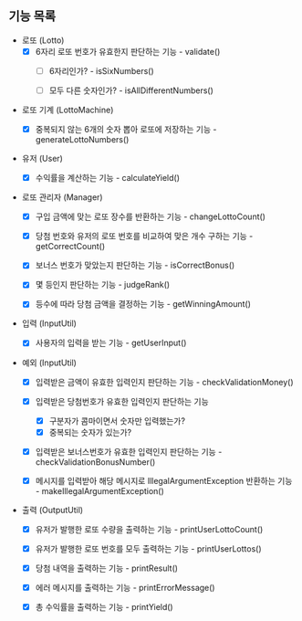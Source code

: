 ## 기능 목록
- 로또 (Lotto)
  - [x] 6자리 로또 번호가 유효한지 판단하는 기능 - validate()
    - [ ] 6자리인가? - isSixNumbers()
    - [ ] 모두 다른 숫자인가? - isAllDifferentNumbers()


- 로또 기계 (LottoMachine)
  - [x] 중복되지 않는 6개의 숫자 뽑아 로또에 저장하는 기능 - generateLottoNumbers()


- 유저 (User)
  - [x] 수익률을 계산하는 기능 - calculateYield()


- 로또 관리자 (Manager)
  - [x] 구입 금액에 맞는 로또 장수를 반환하는 기능 - changeLottoCount()
  - [x] 당첨 번호와 유저의 로또 번호를 비교하여 맞은 개수 구하는 기능 - getCorrectCount()
  - [x] 보너스 번호가 맞았는지 판단하는 기능 - isCorrectBonus()
  - [x] 몇 등인지 판단하는 기능 - judgeRank()
  - [x] 등수에 따라 당첨 금액을 결정하는 기능 - getWinningAmount()


- 입력 (InputUtil)
  - [x] 사용자의 입력을 받는 기능 - getUserInput()


- 예외 (InputUtil)
  - [x] 입력받은 금액이 유효한 입력인지 판단하는 기능 - checkValidationMoney()
  - [x] 입력받은 당첨번호가 유효한 입력인지 판단하는 기능
    - [x] 구분자가 콤마이면서 숫자만 입력했는가?
    - [x] 중복되는 숫자가 있는가?
  - [x] 입력받은 보너스번호가 유효한 입력인지 판단하는 기능 - checkValidationBonusNumber()
  - [x] 메시지를 입력받아 해당 메시지로 IllegalArgumentException 반환하는 기능 - makeIllegalArgumentException()


- 출력 (OutputUtil)
  - [x] 유저가 발행한 로또 수량을 출력하는 기능 - printUserLottoCount()
  - [x] 유저가 발행한 로또 번호를 모두 출력하는 기능 - printUserLottos()
  - [x] 당첨 내역을 출력하는 기능 - printResult()
  - [x] 에러 메시지를 출력하는 기능 - printErrorMessage()
  - [x] 총 수익률을 출력하는 기능 - printYield()


